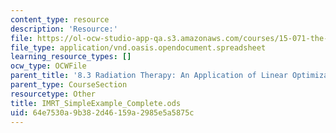 ```yaml
---
content_type: resource
description: 'Resource:'
file: https://ol-ocw-studio-app-qa.s3.amazonaws.com/courses/15-071-the-analytics-edge-spring-2017/64e7530a9b382d46159a2985e5a5875c_IMRT_SimpleExample_Complete.ods
file_type: application/vnd.oasis.opendocument.spreadsheet
learning_resource_types: []
ocw_type: OCWFile
parent_title: '8.3 Radiation Therapy: An Application of Linear Optimization '
parent_type: CourseSection
resourcetype: Other
title: IMRT_SimpleExample_Complete.ods
uid: 64e7530a-9b38-2d46-159a-2985e5a5875c
---
```


